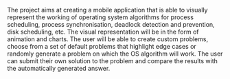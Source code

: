 The project aims at creating a mobile application that is able to visually represent the 
working of operating system algorithms for process scheduling, process synchronisation,
deadlock detection and prevention, disk scheduling, etc. The visual representation will be in 
the form of animation and charts. The user will be able to create custom problems, choose 
from a set of default problems that highlight edge cases or randomly generate a problem on 
which the OS algorithm will work. The user can submit their own solution to the problem 
and compare the results with the automatically generated answer.
